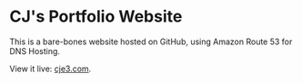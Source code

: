 # CJ's Portfolio Website

This is a bare-bones website hosted on GitHub, using Amazon Route 53 for DNS Hosting.

View it live: [cje3.com](cje3.com).
